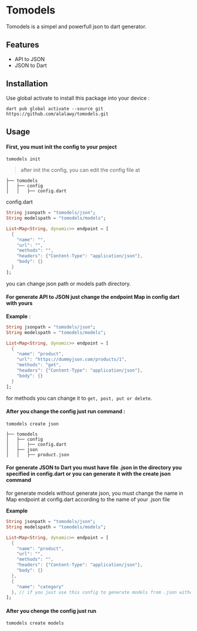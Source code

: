 # Tomodels
Tomodels is a simpel and powerfull json to dart generator.

## Features

 - API to JSON
 - JSON to Dart

## Installation

Use global activate to install this package into your device :

    dart pub global activate --source git https://github.com/alalawy/tomodels.git

## Usage

#### First, you must init the config to your project

    tomodels init

> after init the config, you can edit the config file at

```
├── tomodels
│   ├── config
│   │	├── config.dart
```

config.dart
```dart
String jsonpath = "tomodels/json";
String modelspath = "tomodels/models";

List<Map<String, dynamic>> endpoint = [
  {
    "name": "",
    "url": "",
    "methods": "",
    "headers": {"Content-Type": "application/json"},
    "body": {}
  }
];

```

you can change json path or models path directory.

#### For generate API to JSON just change the endpoint Map in config dart with yours

**Example** : 
```dart
String jsonpath = "tomodels/json";
String modelspath = "tomodels/models";

List<Map<String, dynamic>> endpoint = [
  {
    "name": "product",
    "url": "https://dummyjson.com/products/1",
    "methods": "get",
    "headers": {"Content-Type": "application/json"},
    "body": {}
  }
];

```
for methods you can change it to `get, post, put or delete`.

#### After you change the config just run command :

`tomodels create json`

```
├── tomodels
│   ├── config
│   │	├── config.dart
│   ├── json
│   │	├── product.json
```

#### For generate JSON to Dart you must have file .json in the directory you specified in config.dart or you can generate it with the create json command

for generate models without generate json, you must change the name in Map endpoint at config.dart according to the name of your .json file

**Example**
```dart
String jsonpath = "tomodels/json";
String modelspath = "tomodels/models";

List<Map<String, dynamic>> endpoint = [
  {
    "name": "product",
    "url": "",
    "methods": "",
    "headers": {"Content-Type": "application/json"},
    "body": {}
  },
  {
    "name": "category"
  }, // if you just use this config to generate models from .json without fetching data, you can just type name like this without url, methods, etc
];

```

#### After you chenge the config just run

`tomodels create models`
